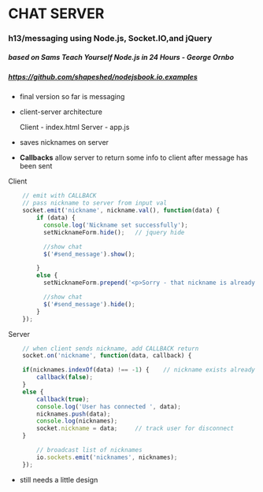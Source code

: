 # CHAT SERVER 

### h13/messaging using Node.js, Socket.IO,and jQuery

##### based on Sams Teach Yourself Node.js in 24 Hours - George Ornbo

##### https://github.com/shapeshed/nodejsbook.io.examples 

- final version so far is messaging
- client-server architecture

	Client - index.html
	Server - app.js

- saves nicknames on server

- **Callbacks** allow server to return some info to client after message has been sent

Client

```javascript 
	// emit with CALLBACK
	// pass nickname to server from input val
	socket.emit('nickname', nickname.val(), function(data) {
	    if (data) {
	      console.log('Nickname set successfully');
	      setNicknameForm.hide();   // jquery hide

	      //show chat
	      $('#send_message').show();

	    }
	    else {
	      setNicknameForm.prepend('<p>Sorry - that nickname is already taken. </p>');

	      //show chat
	      $('#send_message').hide();
	    }
	}); 
```


Server

```javascript
	// when client sends nickname, add CALLBACK return
	socket.on('nickname', function(data, callback) {

	if(nicknames.indexOf(data) !== -1) {    // nickname exists already
		callback(false);
	}
	else {
		callback(true);
		console.log('User has connected ', data);
		nicknames.push(data);
		console.log(nicknames);
		socket.nickname = data; 	// track user for disconnect	
	}

		// broadcast list of nicknames
		io.sockets.emit('nicknames', nicknames);
	});
```


- still needs a little design